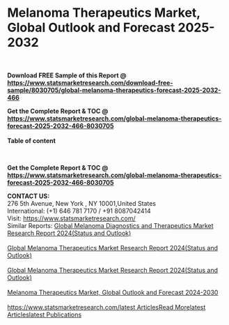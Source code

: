 <h1>Melanoma Therapeutics Market, Global Outlook and Forecast 2025-2032</h1><br/><p><strong>Download FREE Sample of this Report @ <a href="https://www.statsmarketresearch.com/download-free-sample/8030705/global-melanoma-therapeutics-forecast-2025-2032-466">https://www.statsmarketresearch.com/download-free-sample/8030705/global-melanoma-therapeutics-forecast-2025-2032-466</a></strong></p><div><b>Get the Complete Report & TOC @ <a href="https://www.statsmarketresearch.com/global-melanoma-therapeutics-forecast-2025-2032-466-8030705">https://www.statsmarketresearch.com/global-melanoma-therapeutics-forecast-2025-2032-466-8030705</a></b></div><br><b>Table of content</b><p><br><div><b>Get the Complete Report & TOC @ <a href="https://www.statsmarketresearch.com/global-melanoma-therapeutics-forecast-2025-2032-466-8030705">https://www.statsmarketresearch.com/global-melanoma-therapeutics-forecast-2025-2032-466-8030705</a></b></div></p> <b>CONTACT US:</b><br>276 5th Avenue, New York , NY 10001,United States<br>International: (+1) 646 781 7170 / +91 8087042414<br>Visit: <a href="https://www.statsmarketresearch.com/">https://www.statsmarketresearch.com/</a><br>Similar Reports: <a href="https://www.statsmarketresearch.com/global-melanoma-therapeutics-forecast-2025-2032-466-8030705">Global Melanoma Diagnostics and Therapeutics Market Research Report 2024(Status and Outlook)</a><br/><br/><a href="https://www.statsmarketresearch.com/global-melanoma-therapeutics-forecast-2025-2032-466-8030705">Global Melanoma Therapeutics Market Research Report 2024(Status and Outlook)</a><br/><br/><a href="https://www.statsmarketresearch.com/global-melanoma-therapeutics-forecast-2025-2032-466-8030705">Global Melanoma Therapeutics Market Research Report 2024(Status and Outlook)</a><br/><br/><a href="https://www.statsmarketresearch.com/global-melanoma-therapeutics-forecast-2025-2032-466-8030705">Melanoma Therapeutics Market, Global Outlook and Forecast 2024-2030</a><br/><br/><a href="https://gyeongbokgung.com">https://www.statsmarketresearch.com/</a><a href="https://hallyeomaritime.com">latest Articles</a><a href="https://jingwansa.com">Read More</a><a href=https://nguoiviet.jp/">latest Articles</a><a href="https://www.intelmarketresearch.com/">latest Publications</a>